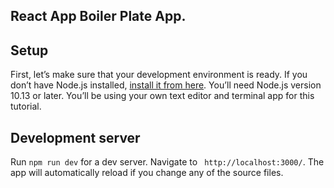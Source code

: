 ## React App Boiler Plate App.
 ## Setup 
First, let’s make sure that your development environment is ready.
  If you don’t have Node.js installed, <a href="https://nodejs.org/en/">install it from here</a>. You’ll need Node.js version 10.13 or later.
You’ll be using your own text editor and terminal app for this tutorial.
## Development server
Run `npm run dev` for a dev server. Navigate to ` http://localhost:3000/`. The app will automatically reload if you change any of the source files.
